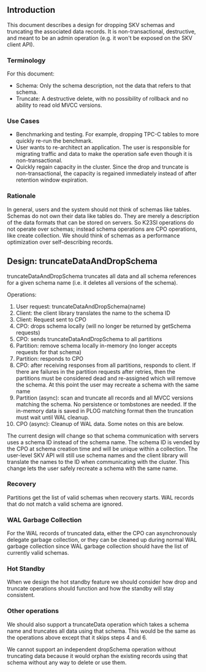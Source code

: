 ## Introduction

This document describes a design for dropping SKV schemas and truncating the associated data records. It is non-transactional, destructive, and meant to be an admin operation (e.g. it won't be exposed on the SKV client API).

### Terminology

For this document:
- Schema: Only the schema description, not the data that refers to that schema.
- Truncate: A destructive delete, with no possibility of rollback and no ability to read old MVCC versions.

### Use Cases

- Benchmarking and testing. For example, dropping TPC-C tables to more quickly re-run the benchmark.
- User wants to re-architect an application. The user is responsible for migrating traffic and data to make the operation safe even though it is non-transactional.
- Quickly regain capacity in the cluster. Since the drop and truncate is non-transactional, the capacity is regained immediately instead of after retention window expiration.

### Rationale

In general, users and the system should not think of schemas like tables. Schemas do not own their data like tables do. They are merely a description of the data formats that can be stored on servers. So K23SI operations do not operate over schemas; instead schema operations are CPO operations, like create collection. We should think of schemas as a performance optimization over self-describing records.

## Design: truncateDataAndDropSchema

truncateDataAndDropSchema truncates all data and all schema references for a given schema name (i.e. it deletes all versions of the schema).

Operations:
1. User request: truncateDataAndDropSchema(name)
2. Client: the client library translates the name to the schema ID
3. Client: Request sent to CPO
4. CPO: drops schema locally (will no longer be returned by getSchema requests)
5. CPO: sends truncateDataAndDropSchema to all partitions
6. Partition: remove schema locally in-memory (no longer accepts requests for that schema)
7. Partition: responds to CPO
8. CPO: after receiving responses from all partitions, responds to client. If there are failures in the partition requests after retries, then the partitions must be considered dead and re-assigned which will remove the schema. At this point the user may recreate a schema with the same name
9. Partition (async): scan and truncate all records and all MVCC versions matching the schema. No persistence or tombstones are needed. If the in-memory data is saved in PLOG matching format then the truncation must wait until WAL cleanup.
10. CPO (async): Cleanup of WAL data. Some notes on this are below.

The current design will change so that schema communication with servers uses a schema ID instead of the schema name. The schema ID is vended by the CPO at schema creation time and will be unique within a collection. The user-level SKV API will still use schema names and the client library will translate the names to the ID when communicating with the cluster. This change lets the user safely recreate a schema with the same name.

### Recovery

Partitions get the list of valid schemas when recovery starts. WAL records that do not match a valid schema are ignored.

### WAL Garbage Collection

For the WAL records of truncated data, either the CPO can asynchronously delegate garbage collection, or they can be cleaned up during normal WAL garbage collection since WAL garbage collection should have the list of currently valid schemas.

### Hot Standby

When we design the hot standby feature we should consider how drop and truncate operations should function and how the standby will stay consistent.

### Other operations

We should also support a truncateData operation which takes a schema name and truncates all data using that schema. This would be the same as the operations above except that it skips steps 4 and 6.

We cannot support an independent dropSchema operation without truncating data because it would orphan the existing records using that schema without any way to delete or use them.
